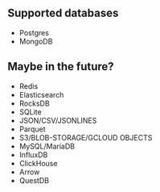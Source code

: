 
## Supported databases
* Postgres
* MongoDB

## Maybe in the future?
* Redis
* Elasticsearch
* RocksDB
* SQLite
* JSON/CSV/JSONLINES
* Parquet
* S3/BLOB-STORAGE/GCLOUD OBJECTS
* MySQL/MariaDB
* InfluxDB
* ClickHouse
* Arrow
* QuestDB